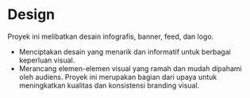 # Design

Proyek ini melibatkan desain infografis, banner, feed, dan logo.
- Menciptakan desain yang menarik dan informatif untuk berbagai keperluan visual.
- Merancang elemen-elemen visual yang ramah dan mudah dipahami oleh audiens.
Proyek ini merupakan bagian dari upaya untuk meningkatkan kualitas dan konsistensi branding visual.
